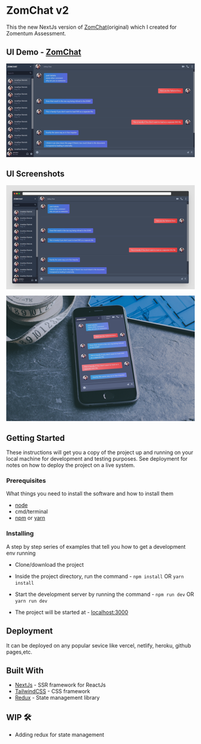 # ZomChat v2
This the new NextJs version of [ZomChat](https://github.com/anant-bahuguna/zomchat)(original) which I created for Zomentum Assessment.

## UI Demo - [ZomChat](https://zomchat-nextjs.vercel.app/)

![Demo](zomchat.gif)


## UI Screenshots

![Desktop](ss-1.png)

![Mobile](ss-2.jpg)


## Getting Started

These instructions will get you a copy of the project up and running on your local machine for development and testing purposes. See deployment for notes on how to deploy the project on a live system.


### Prerequisites

What things you need to install the software and how to install them

- [node](https://nodejs.org/en/)
- cmd/terminal
- [npm](https://www.npmjs.com/get-npm) or [yarn](https://classic.yarnpkg.com/en/docs/install#windows-stable)


### Installing

A step by step series of examples that tell you how to get a development env running

- Clone/download the project

- Inside the project directory, run the command -
  `npm install`
       OR
  `yarn install`
  
- Start the development server by running the command -
  `npm run dev` OR `yarn run dev`

- The project will be started at - [localhost:3000](http://localhost:3000/)


## Deployment

It can be deployed on any popular sevice like vercel, netlify, heroku, github pages,etc.


## Built With

* [NextJs](https://reactjs.org/) - SSR framework for ReactJs
* [TailwindCSS](https://tailwindcss.com/) - CSS framework
* [Redux](https://redux.js.org/) - State management library


## WIP 🛠️

- Adding redux for state management




